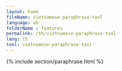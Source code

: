 ```yaml
---
layout: home
fileName: vietnamese-paraphrase-tool
language: uk
folderName : features
permalink: /th/vietnamese-paraphrase-tool
lang: th
tool: vietnamese-paraphrase-tool
---
```

{% include section/paraphrase.html %}